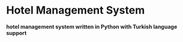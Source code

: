 # Hotel Management System

**hotel management system written in Python with Turkish language support**

